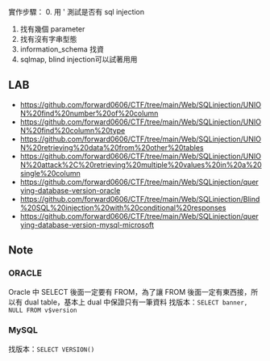 實作步驟：
0. 用 ' 測試是否有 sql injection
1. 找有幾個 parameter
2. 找有沒有字串型態
3. information_schema 找資
4. sqlmap, blind injection可以試著用用

## LAB
- https://github.com/forward0606/CTF/tree/main/Web/SQLinjection/UNION%20find%20number%20of%20column
- https://github.com/forward0606/CTF/tree/main/Web/SQLinjection/UNION%20find%20column%20type
- https://github.com/forward0606/CTF/tree/main/Web/SQLinjection/UNION%20retrieving%20data%20from%20other%20tables
- https://github.com/forward0606/CTF/tree/main/Web/SQLinjection/UNION%20attack%2C%20retrieving%20multiple%20values%20in%20a%20single%20column
- https://github.com/forward0606/CTF/tree/main/Web/SQLinjection/querying-database-version-oracle
- https://github.com/forward0606/CTF/tree/main/Web/SQLinjection/Blind%20SQL%20injection%20with%20conditional%20responses
- https://github.com/forward0606/CTF/tree/main/Web/SQLinjection/querying-database-version-mysql-microsoft

## Note

### ORACLE
Oracle 中 SELECT 後面一定要有 FROM，為了讓 FROM 後面一定有東西接，所以有 dual table，基本上 dual 中保證只有一筆資料 
找版本：`SELECT banner, NULL FROM v$version`

### MySQL
找版本：`SELECT VERSION()`
